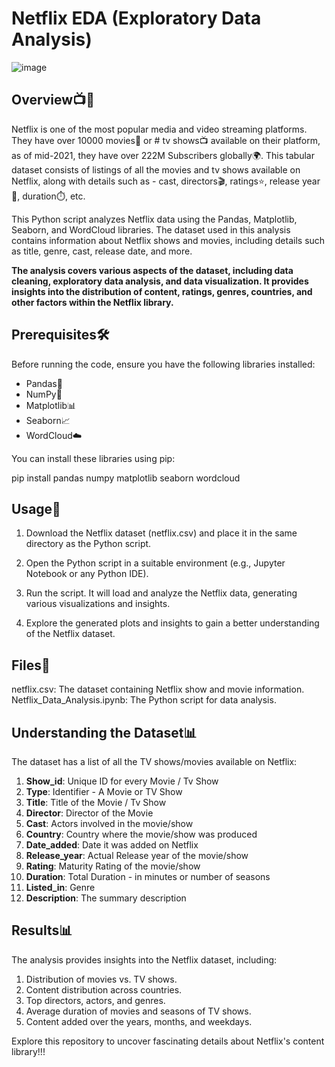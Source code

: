# Netflix EDA (Exploratory Data Analysis)
![image](https://github.com/AaryanPurohit/Netflix-EDA/assets/112640418/1a960059-3f17-4544-801f-6fa382d45b4f)



## Overview📺🍿

Netflix is one of the most popular media and video streaming platforms. They have over 10000 movies🎥 or # tv shows📺 available on their platform, as of mid-2021, they have over 222M Subscribers globally🌍. This tabular dataset consists of listings of all the movies and tv shows available on Netflix, along with details such as - cast, directors🎬, ratings⭐, release year📅, duration⏱️, etc.

This Python script analyzes Netflix data using the Pandas, Matplotlib, Seaborn, and WordCloud libraries. The dataset used in this analysis contains information about Netflix shows and movies, including details such as title, genre, cast, release date, and more.

**The analysis covers various aspects of the dataset, including data cleaning, exploratory data analysis, and data visualization. It provides insights into the distribution of content, ratings, genres, countries, and other factors within the Netflix library.**

## Prerequisites🛠️

Before running the code, ensure you have the following libraries installed:
- Pandas🐼
- NumPy🧮
- Matplotlib📊
- Seaborn📈
- WordCloud☁️

You can install these libraries using pip:

pip install pandas numpy matplotlib seaborn wordcloud

## Usage🚀
1. Download the Netflix dataset (netflix.csv) and place it in the same directory as the Python script.

2. Open the Python script in a suitable environment (e.g., Jupyter Notebook or any Python IDE).

3. Run the script. It will load and analyze the Netflix data, generating various visualizations and insights.

4. Explore the generated plots and insights to gain a better understanding of the Netflix dataset.

## Files📁
netflix.csv: The dataset containing Netflix show and movie information.
Netflix_Data_Analysis.ipynb: The Python script for data analysis.

## Understanding the Dataset📊

The dataset has a list of all the TV shows/movies available on Netflix:
1. **Show_id**: Unique ID for every Movie / Tv Show
2. **Type**: Identifier - A Movie or TV Show
3. **Title**: Title of the Movie / Tv Show
4. **Director**: Director of the Movie
5. **Cast**: Actors involved in the movie/show
6. **Country**: Country where the movie/show was produced
7. **Date_added**: Date it was added on Netflix
8. **Release_year**: Actual Release year of the movie/show
9. **Rating**: Maturity Rating of the movie/show
10. **Duration**: Total Duration - in minutes or number of seasons
11. **Listed_in**: Genre
12. **Description**: The summary description

## Results📊
The analysis provides insights into the Netflix dataset, including:

1. Distribution of movies vs. TV shows.
2. Content distribution across countries.
3. Top directors, actors, and genres.
4. Average duration of movies and seasons of TV shows.
5. Content added over the years, months, and weekdays.

Explore this repository to uncover fascinating details about Netflix's content library!!!


